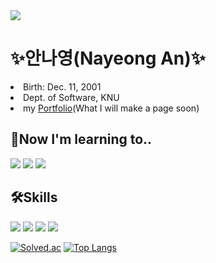 <!--### Hi there 👋

**NadudAn/NadudAn** is a ✨ _special_ ✨ repository because its `README.md` (this file) appears on your GitHub profile.

Here are some ideas to get you started:

- 🔭 I’m currently working on ...
- 🌱 I’m currently learning ...
- 👯 I’m looking to collaborate on ...
- 🤔 I’m looking for help with ...
- 💬 Ask me about ...
- 📫 How to reach me: ...
- 😄 Pronouns: ...
- ⚡ Fun fact: ...
-->

<img src="https://capsule-render.vercel.app/api?type=slice&color=timeAuto&height=150&section=header&text=Nayeong%20An&fontSize=90&fontColor=4C4C4C" />

<h1>✨안나영(Nayeong An)✨</h1>

<li>Birth: Dec. 11, 2001</li>
<li>Dept. of Software, KNU</li>
<li>my <a href="https://www.naver.com/">Portfolio</a>(What I will make a page soon)</li>



<h2>🌱Now I'm learning to..</h2>

<img src="https://img.shields.io/badge/-HTML-F29661?style=flat&logo=HTML5&logoColor=black"/> <img src="https://img.shields.io/badge/-JavaScript-DAD9FF?style=flat&logo=JavaScript&logoColor=black"/> <img src="https://img.shields.io/badge/-JSP-FFA7A7?style=flat&logo=Java&logoColor=black"/>



<h2>🛠Skills</h2>

<img src="https://img.shields.io/badge/-C-FAECC5?style=flat&logo=C&logoColor=black"/> <img src="https://img.shields.io/badge/-JAVA-E4F7BA?style=flat&logo=Java&logoColor=black"/> <img src="https://img.shields.io/badge/-PYTHON-D4F4FA?style=flat&logo=Python&logoColor=black"/> <img src="https://img.shields.io/badge/-Android-1DDB16?style=flat&logo=Android&logoColor=black"/>



<!--![*'s GitHub stats](https://github-readme-stats.vercel.app/api?username=NadudAn&show_icons=true&theme=radical)-->
[![Solved.ac](http://mazassumnida.wtf/api/generate_badge?boj=dsd932)](https://solved.ac/profile/dsd932)
[![Top Langs](https://github-readme-stats.vercel.app/api/top-langs/?username=NadudAn&layout=compact)](https://github.com/NadudAn/github-readme-stats)
